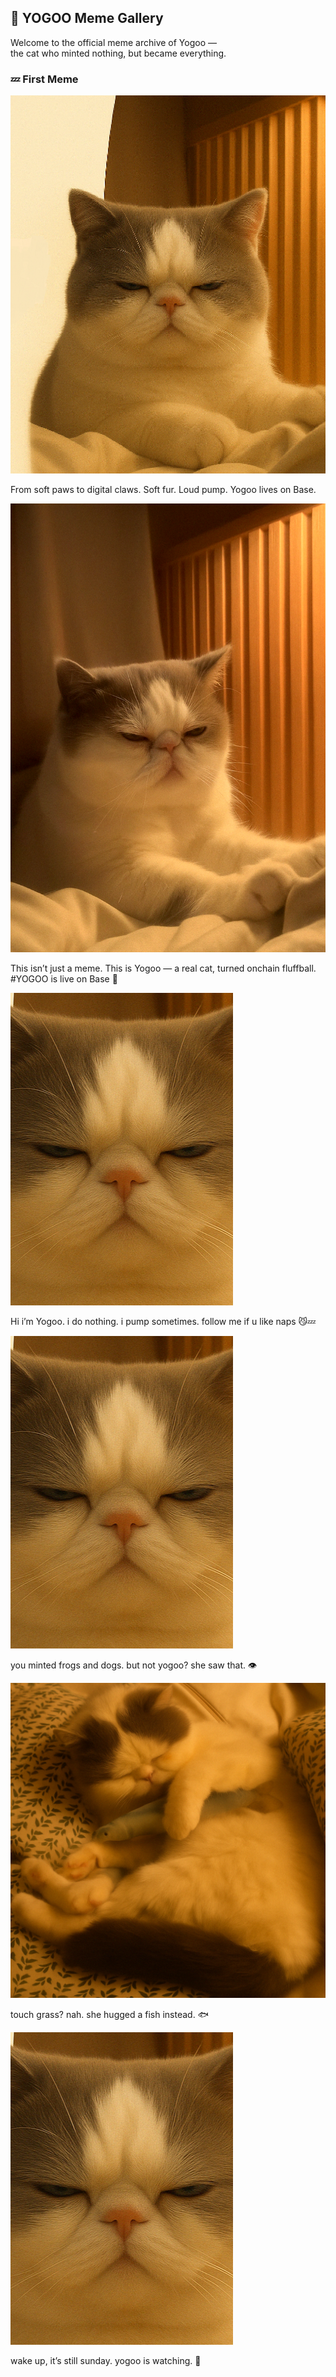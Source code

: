## 🐾 YOGOO Meme Gallery

Welcome to the official meme archive of Yogoo —  
the cat who minted nothing, but became everything.

### 💤 First Meme  

![first meme](./yogoos.png)

From soft paws to digital claws. 
Soft fur. Loud pump.
Yogoo lives on Base.

![2th meme](./yogoo_profile_.png)

This isn’t just a meme.
This is Yogoo — a real cat, turned onchain fluffball.
#YOGOO is live on Base 🐾

![3th meme](./yogoo2.png)

Hi i’m Yogoo.
i do nothing.
i pump sometimes.
follow me if u like naps 😼💤

![4th meme](./yogoo2.png)

you minted frogs and dogs.
but not yogoo?
she saw that. 👁️

![5th meme](./yogoo4.png)

touch grass?
nah. she hugged a fish instead. 🐟

![6th meme](./yogoo2.png)

wake up, it’s still sunday.
yogoo is watching. 🐾
